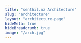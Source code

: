```yaml
---
title: "senthil.nz Architecture"
slug: "architecture"       
layout: "architecture-page"
hideMeta: true
hideBreadcrumb: true
image: "/arch.jpg"
---
```

